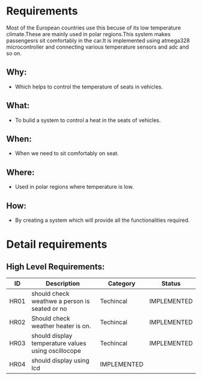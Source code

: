 # Requirements
Most of the European countries use this becuse of its low temperature climate.These are mainly used in polar regions.This system makes passengesrs sit comfortably in the car.It is implemented using atmega328 microcontroller and connecting various temperature sensors and adc and so on.
## Why:
* Which helps to control the temperature of seats in vehicles.

## What:
* To bulid a system to control a heat in the seats of vehicles.

## When:
* When we need to sit comfortably on seat.

## Where:
* Used in polar regions where temperature is low.

## How:
* By creating a system which will provide all the functionalities required.

# Detail requirements
## High Level Requirements: 
| ID | Description | Category | Status | 
| ----- | ----- | ------- | ---------|
| HR01 | should check weathwe a person is seated or no | Techincal | IMPLEMENTED |
| HR02 | Should check weather heater is on. | Techincal | IMPLEMENTED | 
| HR03 | should display temperature values using oscillocope| Techincal | IMPLEMENTED |
| HR04 | should display using lcd | IMPLEMENTED |




